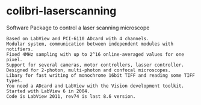 # colibri-laserscanning
Software Package to control a laser scanning microscope

    Based on LabView and PCI-6110 ADcard with 4 channels.
    Modular system, communication between independent modules with notifiers.
    Fixed 4MHz sampling with up to 2^16 online-averaged values for one pixel.
    Support for several cameras, motor controllers, lasser controller.
    Designed for 2-photon, multi-photon and confocal microscopes.
    Libary for fast writing of monochrome 16bit TIFF and reading some TIFF types.
    You need a ADcard and LabView with the Vision development toolkit.
    Started with LabView 6 in 2004.
    Code is LabView 2011, rev74 is last 8.6 version. 
